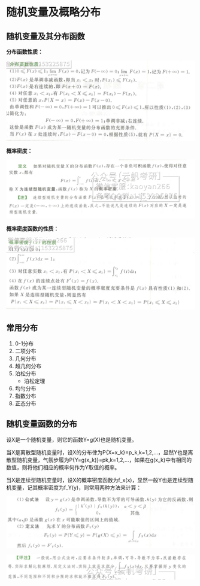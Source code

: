 # 随机变量及概略分布

## 随机变量及其分布函数

**分布函数性质：**

![image-20211029001013780](pics/image-20211029001013780.png)

**概率密度：**

![image-20211029002429342](pics/image-20211029002429342.png)

**概率密度函数的性质：**

![image-20211029002458928](pics/image-20211029002458928.png)

## 常用分布

1. 0-1分布
2. 二项分布
3. 几何分布
4. 超几何分布
5. 泊松分布
   - 泊松定理
6. 均匀分布
7. 指数分布
8. 正态分布

## 随机变量函数的分布

设X是一个随机变量，则它的函数Y=g(X)也是随机变量。

当X是离散型随机变量时，设X的分布律为P{X=x_k}=p_k,k=1,2,...，显然Y也是离散型随机变量，气氛步履为P{Y=g(x_k)}=pk,k=1,2,...，如果在g(x_k)中有相同的数值，则将他们相应的概率何作为Y取值的概率。

当X是连续型随机变量时，设X的概率密度函数为f_x(x)，显然一般Y也是连续型随机变量，记其概率密度为f_Y(y)，则常用两种方法来计算：

![image-20211029003023696](pics/image-20211029003023696.png)

![image-20211029003058344](pics/image-20211029003058344.png)

